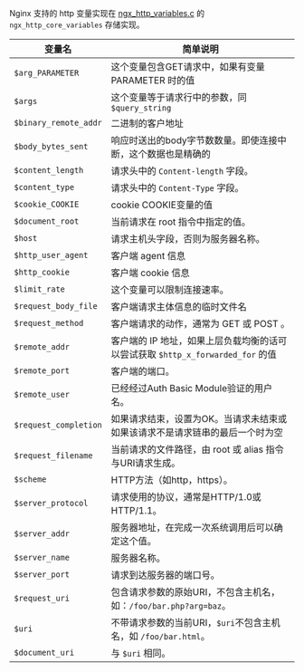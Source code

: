 Nginx 支持的 http 变量实现在 [ngx_http_variables.c](https://github.com/nginx/nginx/blob/master/src/http/ngx_http_variables.c#L164) 的 `ngx_http_core_variables` 存储实现。

| 变量名                   | 简单说明                                                   |
|-----------------------|--------------------------------------------------------|
| `$arg_PARAMETER`      | 这个变量包含GET请求中，如果有变量 PARAMETER 时的值                       |
| `$args`               | 这个变量等于请求行中的参数，同 `$query_string`                        |
| `$binary_remote_addr` | 二进制的客户地址                                               |
| `$body_bytes_sent`    | 响应时送出的body字节数数量。即使连接中断，这个数据也是精确的                       |
| `$content_length`     | 请求头中的 `Content-length` 字段。                             |
| `$content_type`       | 请求头中的 `Content-Type` 字段。                               |
| `$cookie_COOKIE`      | cookie COOKIE变量的值                                      |
| `$document_root`      | 当前请求在 root 指令中指定的值。                                    |
| `$host`               | 请求主机头字段，否则为服务器名称。                                      |
| `$http_user_agent`    | 客户端 agent 信息                                           |
| `$http_cookie`        | 客户端 cookie 信息                                          |
| `$limit_rate`         | 这个变量可以限制连接速率。                                          |
| `$request_body_file`  | 客户端请求主体信息的临时文件名                                        |
| `$request_method`     | 客户端请求的动作，通常为 GET 或 POST 。                              |
| `$remote_addr`        | 客户端的 IP 地址，如果上层负载均衡的话可以尝试获取 `$http_x_forwarded_for` 的值 |
| `$remote_port`        | 客户端的端口。                                                |
| `$remote_user`        | 已经经过Auth Basic Module验证的用户名。                           |
| `$request_completion` | 如果请求结束，设置为OK。当请求未结束或如果该请求不是请求链串的最后一个时为空                |
| `$request_filename`   | 当前请求的文件路径，由 root 或 alias 指令与URI请求生成。                   |
| `$scheme`             | HTTP方法（如http，https）。                                   |
| `$server_protocol`    | 请求使用的协议，通常是HTTP/1.0或HTTP/1.1。                          |
| `$server_addr`        | 服务器地址，在完成一次系统调用后可以确定这个值。                               |
| `$server_name`        | 服务器名称。                                                 |
| `$server_port`        | 请求到达服务器的端口号。                                           |
| `$request_uri`        | 包含请求参数的原始URI，不包含主机名，如：`/foo/bar.php?arg=baz`。          |
| `$uri`                | 不带请求参数的当前URI，`$uri`不包含主机名，如 `/foo/bar.html`。           |
| `$document_uri`       | 与 `$uri` 相同。                                           |
